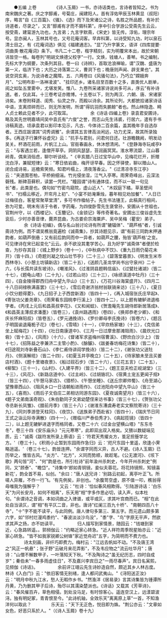 <!-- { "loadSidebar": true } -->
　　●五编 上卷
　　
　　《诗人玉屑》一书，亦诗话类也，言诗者皆知之。书为南宋魏庆之著。庆之字醇甫，号菊庄，闽建阳人。首有淳佑甲辰玉林黄显（叔阳）序，略言"自《三百篇》、《骚》、《选》而下及宋诸公之诗，名胜之所品题，有补於诗道者，尽录之"，又言"醇甫有才而不屑科第"。序中引合学游公受斋先生云云，按受斋，建甯游九功也，九言弟；九言字默斋，《宋史》皆无传。淳佑，理宗年号。显亦闽人，玉林其号也，又号花庵词客。早弃科第，以诗受知九功，时以泉石清士目之，有《花庵词选》俱见《福建通志》。"显"乃升字篆文，语详《四库提要·词曲类·散花庵词》条下。书凡二十二卷，楷字精刻，实为明覆宋本出，故於宋朝讳皆空一格。每卷列"明胡文焕德父校字"一行。文焕，钱塘人，善琴。书之编制，先标大字为纲要，次条列其目。卷一曰《诗辨》，首取沧浪禅喻，谓"汉魏、盛唐为第一义，临济下也；大历之诗落第二义，曹洞下也；晚唐则声闻、辟支果也"。其说空洞玄奥，为说诗者之魔障。五、六两卷曰《风骚句法》，乃巧立"嫦娥奔月"、"公明布卦一洛神凌波"、"挂印还乡。诸名目至百数十之多，直类优人剧单，阅之如坠五里雾中，尤堪发笑。惟八、九卷所采诸家诗说尚多可从，序云"有补诗道。者，仅此耳。十三卷考证亦赡博。十五卷以下，则为两汉、六朝、唐、宋诸家诗矣。末卷附释道、闺秀、仙灵之作，而殿以诗余。其所论列，大都摭拾诸家诗话中语，支离烦碎而已，则无所发明，所谓"得玑羽而失鹏鲸"者也。然山林隐逸、畸人贞士赖此见者不少，此可取耳。
　　
　　余《诗话·四编上卷》录袁君安圃诗，略及其先世明嘉靖间吴中袁氏有"六俊"之誉，而志山先生讳裘，行居六，遣有手书诗稿真迹。顷承袁君以影印本见示，凡古、今体诗二百余篇，盖其晚年手自选存者。王西庄跋谓其"词秀调雅"。余谓其五言律高淡闲远，功力尤深，故其所录独多。《再送子行兼怀谷虚兄》云："抗手与君别，问君何日还。壮游瞻魏阙，明发动吴关。杯酒花前雨，片帆江上山。官衙春画永，休沐想清闲。"《登静海寺玩咸亭》云："与客遇兰若，逢僧开草亭。洞阴风瑟瑟，苔润画冥冥。淮水寒流碧，江山暮岭青。偶来消俗虑，聊尔听谈经。"《辛亥腊八日过宝华山中，见梅花烂开，折赠沈白浮，兼赋短律》云："寒日依岩曲，梅开讶早春。因之怀驿使，聊以赠山人。闭合成诗易，巡檐索笑频。知君吟榻上，清夜落香尘。"《过清凉寺东江亭》云："夹道围苍柏，平桥俯细湍。竹光侵坐湿，江气入亭寒。雨霁奇峰出，云深法磬残。断碑苔藓积，读罢一凭栏。"瞳园谓"诗有通体佳，而不以一联一句见长"者，此类是也。偶句如"竹密鸟窥院，虚山近人"、"木奴庭下橘，草圣壁间书"、"扫榻云移近，开帘月上初"、"小宴不妨淹秉烛，暮年相见劝加餐"、"人日已过梅径白，客星常聚草堂清"，多可书作楹帖子。先生书法锺王，此稿真行相间，弥为可爱。明末有讳于令者，字药庵，为四俊卧雪先生褒曾孙，安圃从十世祖也，官荆州守，以《西楼记》、《玉簪记》、《金锁记》等传奇著名。安圃出三俊谷虚先生衮后，少时亦善音律，爨弄昆曲，为古娄俞宗海粟庐、吴中吴梅（瞿安）弟子。
　　
　　余《诗话·初编》，偶与名山翁讨论诗有所谓"辘辐体"、"葫芦格"者，引诚斋诗为例。而不谓吴樵翁竟遍检《诚斋集》，抄其诗题见示，谓"有前三同韵末押通韵者，如葫芦倒悬；又有前后韵同而中一异者，如葫芦之腰，殆皆'葫芦格'之变。可见律诗在宋已起变化"云云。余不欲没其耄学苦心，且为好学"诚斋体"者便於检查，为抄存其目：《城上野步》（卷十一），《中秋病中不饮》、《重九日雨仍菊花未开》（皆十四，）《奇题刘凝之坟山壮节亭》（二十三，）《碧落堂暮景》、《明发生米市西林寺》、《小憩土坊镇新店》（皆二十五），《送颜几圣龙学尚书出守泉州》二十六，《与长孺共读东坡诗》，《嘲淮风》、《过淮阴县题韩信庙》、《过甓社诸湖》（皆二十七），《题龟山塔》（二十九），《过若山坊》（三十三），《咏绩溪道中牡丹》（三十四），《自金陵得郡西归舟中望九华山》（三十五），《万花川谷海棠盛开》、《四月二十八日祠禄秩满喜罢》（三十七），《雪后奇谢济翁材翁联骑来访》（三十八），《夏日小饮分题得菱》、《九日招子上子西尝新酒》（皆四十一），《再入城宿张氏庄早起》、《寄张功父姜尧章》、《雨霁看东园桃李行溪上》（皆四十二），以上题有辘鲈进退格字者。《丙戌上元后和昌英叔李花》、《又和闻蛙》、《贺澹庵先生胡侍郎新居落成》、《和昌英主薄叔求潘墨》（皆卷三），《袁州路遇雨》（卷四），《换郑恭老少卿》、《和庆长怀麻阳叔》（皆卷五），《罗元通挽诗》、《罗价卿母李氏挽诗》（皆卷六），《题吕子明国谕退庵栀子花》（卷七），《雪晴》（十一），《早炊杨家塘》（十三），《克信弟坐上赋梅花》（十四），《社日南康道中》、《三月一日过摩舍那滩阻雨》、《晨炊光口砦》（皆十五），《风雨》（十六），《督诸军求盗梅州宿曹溪》、《野炊白沙沙上》（皆十七），《招陈益之李兼济二主管小酌》、《酴醵》、《跋姜春坊梅花诗集》（皆二十），《归途观刘寺新叠石山》、《李仁甫侍讲阎学挽诗》（皆二十二），《谢张功父送牡丹》、《侧溪解缆》（皆二十四），《初夏玉井亭晚立》（二十五），《待家酿未至且买姜店村酒》、《题十里塘夜景》、《船过砚石步》（皆二十六），《兰花五言》（二十五），《柳絮》（三十一），《山村》、《入建平界》（皆三十二），《题王亚夫检正岘湖堂》（三十三），《风花》、《新路店道中》、《过主岭》、《过胡貉坑》、《宿黄土宠五更闻子规》（皆三十四），《午憩马家店》、《猎桥》、《午憩坐睡》、《送丘宗卿帅蜀》、《舟至湖心望豫章西山》、《阻风乡口一日诘朝船进雨作》、《过池阳舟中望九华山》（皆三十五），《喜雨》、《雨后子文伯庄二弟相访同游东园》、《夏夜诚斋望月》（皆三十六），《题子文弟南溪奇观》、《朱伯勤同子文弟幼楚侄来访书事》（皆三十七），《贺张功父寺丞新长凤雏》、《腊前月季》（皆三十八）；《谢淮东漕虞寿老实文察院寄诗》（三十九），《同刘季游登天柱冈》、《夜饮》、《送族弟子西赴省》（皆四十），《瑞庆节日同王式之诣云际寺满散》（四十一），《赠临川严泰伯秀才》、《病起揽镜》（皆四十二），以上题无辘鲈进退字而格同者。又卷二十六《过金台望横山塔》"东东冬冬"，卷三十四《安乐庙头》"元元寒寒"，此即双出双入格矣。又猥以数疑端见质，云："诚斋《跋符发所录上蔡语》云：'符君天秀擢炎方，茧足担簦学北方。'（卷三十）。《积雨小止暂到东园雨作急归》云：'咫尺东园十里遥，欣逢小霁略逍遥。'（卷三十七）。韵皆连押。"余谓字同而义异，古人不避。《诗人玉屑》已历举之，惟皆古风。"炎方"、"北方"，义同而势顺，故趁笔。《公无渡河》、《垓下歌》两句皆"河"、"何"韵是也，所引杜诗"前年渝州杀刺史，今年开州杀刺史"例同，又"顾泰"、"瞻岱"。"诗集中'郎如青铜镜，妾似夫蓉花。将花持镜照，知镜喜新花'，韵全首不易，似创。"余曰："唐人送兄诗：'别路云初起，离亭叶正飞。所嗟人异雁，不作一行飞。'有先例矣，非创也。"余腹笥空虚，原不值一叩，樵翁得毋嗤我为强解乎？
　　
　　又云："杜诗：'恰似春风相欺得。'引陆游诗话：'白乐天"为问长安月，如何不相离"，乐天用"相"字多作思必切，读入声，似本杜句。"余谓诗之音调，本如词曲之入律谱，或平或仄，求其叶宫商而已。"相"在此处自当读仄，谓"相"有平仄二音，非也。唐诗"红阑三百九十桥"、"南朝四百八十寺"，"十"字不能不读平，与此同例。唐人律句多第三、第五字。而元遗山颇多第六字，如"邻村烂漫鸡黍约"、"春波淡淡沙鸟没"，"黍"字、"鸟"字原无平声，然欲求其声之扬，亦不妨读平。
　　
　　归人描写到家情景，随园云："钱塘到家近，心急路转遥。。郭频伽云："约略近家心转急。"近人祥符周季贶星贻亦云："近家心转急。"皆不如我家锐卿公树锋"家近觉舟迟"五字，为简明而不费力也。
　　
　　诗太刻画，非纤巧即费力。梅村云："江远去帆如不动。"不及唐王湾之"风正一帆悬"；张子野"云破月来花弄影"，不及韦应物之"流云吐华月"；唐诗："山僧不解数甲子，一叶落知天下秋。"不及陶诗之"虽无纪历志，四时自成岁"；秦伯未"一春多雨虚佳日"，不及嘉兴李宾日之"一雨尽春声"。宾日名寅熙，见频伽《诗话》。
　　
　　余前评江翊云先生诗妙造自然，颇近其乡人林古度。林诗《入白门》云："依旧客情无别绪，逢人都问武夷山。"《浔阳送正汝》云："明月中秋九江水，愁人无暇作乡书。"然渔洋《居易录》言其诗集皆为锺谭所丹黄，乃为删其甲子后诗，殆尽以其濡染楚派也。《诗话》又载其《芳草诗》，云："春风催百卉，草色相侵。到处没马足，有时惊客心。遥连空汉上，远漾碧波浔。独有明妃冢，青青恨至今。"此诗机轴，全效乐天"离离原上草"一首，不知渔洋何以取此？
　　
　　乐天云："天下无正色，悦目即为姝。"荆公亦云："文章如女色，好恶只系於人。"（《诗人玉屑》卷十九）
　　
